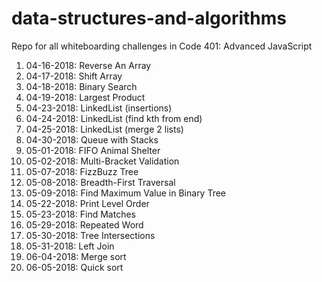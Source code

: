 # data-structures-and-algorithms
Repo for all whiteboarding challenges in Code 401: Advanced JavaScript

1. 04-16-2018: Reverse An Array
2. 04-17-2018: Shift Array
3. 04-18-2018: Binary Search
4. 04-19-2018: Largest Product
5. 04-23-2018: LinkedList (insertions)
6. 04-24-2018: LinkedList (find kth from end)
7. 04-25-2018: LinkedList (merge 2 lists)
8. 04-30-2018: Queue with Stacks
9. 05-01-2018: FIFO Animal Shelter
10. 05-02-2018: Multi-Bracket Validation
11. 05-07-2018: FizzBuzz Tree
12. 05-08-2018: Breadth-First Traversal
13. 05-09-2018: Find Maximum Value in Binary Tree
14. 05-22-2018: Print Level Order
15. 05-23-2018: Find Matches
16. 05-29-2018: Repeated Word
17. 05-30-2018: Tree Intersections
18. 05-31-2018: Left Join
19. 06-04-2018: Merge sort
20. 06-05-2018: Quick sort
